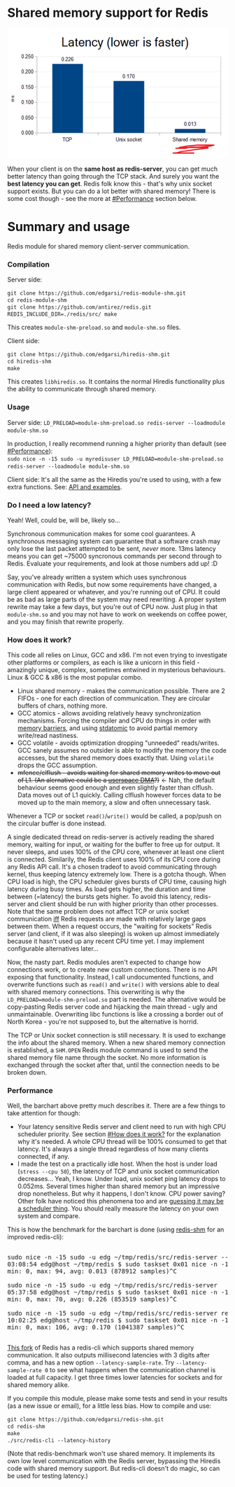 # Shared memory support for Redis

![Average latency: TCP=0.226ms Unix_socket=0.170ms Shared_memory=0.013ms](docs/latency_barchart.png)

When your client is on the **same host as redis-server**, you can get much better latency than going through the TCP stack. And surely you want the **best latency you can get**. Redis folk know this - that's why unix socket support exists. But you can do a lot better with shared memory! There is some cost though - see the more at [#Performance](#performance) section below.

# Summary and usage

Redis module for shared memory client-server communication.

### Compilation

Server side:
```
git clone https://github.com/edgarsi/redis-module-shm.git
cd redis-module-shm
git clone https://github.com/antirez/redis.git
REDIS_INCLUDE_DIR=./redis/src/ make
```
This creates `module-shm-preload.so` and `module-shm.so` files.

Client side:
```
git clone https://github.com/edgarsi/hiredis-shm.git
cd hiredis-shm
make
```
This creates `libhiredis.so`. It contains the normal Hiredis functionality plus the ability to communicate through shared memory.

### Usage

Server side: `LD_PRELOAD=module-shm-preload.so redis-server --loadmodule module-shm.so`

In production, I really recommend running a higher priority than default (see [#Performance](#performance)):  
`sudo nice -n -15 sudo -u myredisuser LD_PRELOAD=module-shm-preload.so redis-server --loadmodule module-shm.so`

Client side: It's all the same as the Hiredis you're used to using, with a few extra functions. See: [API and examples](https://github.com/edgarsi/hiredis-shm/blob/shared-memory/shm-api.md).

### Do I need a low latency?

Yeah! Well, could be, will be, likely so...

Synchronous communication makes for some cool guarantees. A synchronous messaging system can guarantee that a software crash may only lose the last packet attempted to be sent, *never* more. 13ms latency means you can get ~75000 syncronous commands per second through to Redis. Evaluate your requirements, and look at those numbers add up! :D

Say, you've already written a system which uses synchronous communication with Redis, but now some requirements have changed, a large client appeared or whatever, and you're running out of CPU. It could be as bad as large parts of the system may need rewriting. A proper system rewrite may take a few days, but you're out of CPU now. Just plug in that `module-shm.so` and you may not have to work on weekends on coffee power, and you may finish that rewrite properly.

### How does it work?

This code all relies on Linux, GCC and x86. I'm not even trying to investigate other platforms or compilers, as each is like a unicorn in this field - amazingly unique, complex, sometimes entwined in mysterious behaviours. Linux & GCC & x86 is the most popular combo.
* Linux shared memory - makes the communication possible. There are 2 FIFOs - one for each direction of communication. They are circular buffers of chars, nothing more.
* GCC atomics - allows avoiding relatively heavy synchronization mechanisms. Forcing the compiler and CPU do things in order with [memory barriers](https://gcc.gnu.org/onlinedocs/gcc-4.4.0/gcc/Atomic-Builtins.html), and using [stdatomic](http://en.cppreference.com/w/c/atomic) to avoid partial memory write/read nastiness.
* GCC volatile - avoids optimization dropping "unneeded" reads/writes. GCC sanely assumes no outsider is able to modify the memory the code accesses, but the shared memory does exactly that. Using `volatile` drops the GCC assumption.
* ~~mfence/clflush - avoids waiting for shared memory writes to move out of L1. (An alernative could be a [userspace DMA](https://github.com/ikwzm/udmabuf)?)~~ <- Nah, the default behaviour seems good enough and even slightly faster than clflush. Data moves out of L1 quickly. Calling clflush however forces data to be moved up to the main memory, a slow and often unnecessary task. 

Whenever a TCP or socket `read()`/`write()` would be called, a pop/push on the circular buffer is done instead.

A single dedicated thread on redis-server is actively reading the shared memory, waiting for input, or waiting for the buffer to free up for output. It never sleeps, and uses 100% of the CPU core, whenever at least one client is connected. Similarily, the Redis client uses 100% of its CPU core during any Redis API call. It's a chosen tradeof to avoid communicating through kernel, thus keeping latency extremely low. There is a gotcha though. When CPU load is high, the CPU scheduler gives bursts of CPU time, causing high latency during busy times. As load gets higher, the duration and time between (=latency) the bursts gets higher. To avoid this latency, redis-server and client should be run with higher priority than other processes. Note that the same problem does not affect TCP or unix socket communication [iff](https://en.wikipedia.org/wiki/If_and_only_if) Redis requests are made with relatively large gaps between them. When a request occurs, the "waiting for sockets" Redis server (and client, if it was also sleeping) is woken up almost immediately because it hasn't used up any recent CPU time yet. I may implement configurable alternatives later...

Now, the nasty part. Redis modules aren't expected to change how connections work, or to create new custom connections. There is no API exposing that functionality. Instead, I call undocumented functions, and overwrite functions such as `read()` and `write()` with versions able to deal with shared memory connections. This overwriting is why the `LD_PRELOAD=module-shm-preload.so` part is needed. The alternative would be copy-pasting Redis server code and hijacking the main thread - ugly and unmaintainable. Overwriting libc functions is like a crossing a border out of North Korea - you're not supposed to, but the alternative is horrid.

The TCP or Unix socket connection is still necessary. It is used to exchange the info about the shared memory. When a new shared memory connection is established, a `SHM.OPEN` Redis module command is used to send the shared memory file name through the socket. No more information is exchanged through the socket after that, until the connection needs to be broken down.

### Performance

Well, the barchart above pretty much describes it. There are a few things to take attention for though:
* Your latency sensitive Redis server and client need to run with high CPU scheduler priority. See section [#How does it work?](#how-does-it-work) for the explanation why it's needed. A whole CPU thread will be 100% consumed to get that latency. It's always a single thread regardless of how many clients connected, if any.
* I made the test on a practically idle host. When the host is under load (`stress --cpu 50`), the latency of TCP and unix socket communication decreases... Yeah, I know. Under load, unix socket ping latency drops to 0.052ms. Several times higher than shared memory but an impressive drop nonetheless. But why it happens, I don't know. CPU power saving? Other folk have noticed this phenomena too and are [guessing it may be a scheduler thing](http://stackoverflow.com/questions/33950984/how-to-understand-redis-clis-result-vs-redis-benchmarks-result). You should really measure the latency on your own system and compare.

This is how the benchmark for the barchart is done (using [redis-shm](https://github.com/edgarsi/redis-shm) for an improved redis-cli):
<pre>

sudo nice -n -15 sudo -u edg ~/tmp/redis/src/redis-server --loadmodule ~/tmp/redis-module-shm/module-shm.so
03:08:54 edg@host ~/tmp/redis $ sudo taskset 0x01 nice -n -15 sudo -u edg ~/tmp/redis/src/redis-cli --latency
min: 0, max: 94, avg: 0.013 (878912 samples)^C

sudo nice -n -15 sudo -u edg ~/tmp/redis/src/redis-server
05:37:58 edg@host ~/tmp/redis $ sudo taskset 0x01 nice -n -15 sudo -u edg ~/tmp/redis/src/redis-cli --latency
min: 0, max: 70, avg: 0.226 (853519 samples)^C

sudo nice -n -15 sudo -u edg ~/tmp/redis/src/redis-server redis.conf # <- enabled unixsocket in conf
10:02:25 edg@host ~/tmp/redis $ sudo taskset 0x01 nice -n -15 sudo -u edg ~/tmp/redis/src/redis-cli -s redis.sock --latency
min: 0, max: 106, avg: 0.170 (1041387 samples)^C

</pre>

[This fork](https://github.com/edgarsi/redis-shm) of Redis has a redis-cli which supports shared memory communication. It also outputs millisecond latencies with 3 digits after comma, and has a new option `--latency-sample-rate`. Try `--latency-sample-rate 0` to see what happens when the communication channel is loaded at full capacity. I get three times lower latencies for sockets and for shared memory alike. 

If you compile this module, please make some tests and send in your results (as a new issue or email), for a little less bias.
How to compile and use:
```
git clone https://github.com/edgarsi/redis-shm.git
cd redis-shm
make
./src/redis-cli --latency-history
```

(Note that redis-benchmark won't use shared memory. It implements its own low level communication with the Redis server, bypassing the Hiredis code with shared memory support. But redis-cli doesn't do magic, so can be used for testing latency.)

